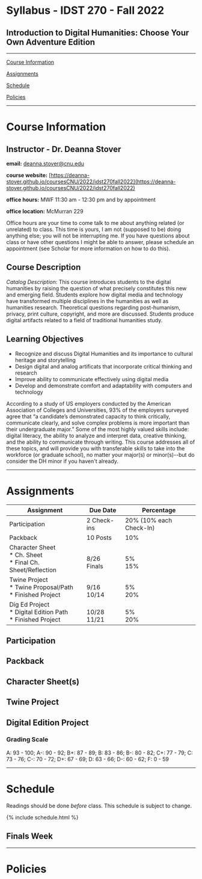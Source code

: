 # Syllabus - IDST 270 - Fall 2022

## Introduction to Digital Humanities: Choose Your Own Adventure Edition

_____

[Course Information](#course-information) <br />

[Assignments](#assignments) <br />

[Schedule](#schedule) <br />

[Policies](#policies) <br />

_____

# Course Information

## Instructor - Dr. Deanna Stover

  **email:** deanna.stover@cnu.edu 
  
  **course website:** [https://deanna-stover.github.io/coursesCNU/2022/idst270fall2022](https://deanna-stover.github.io/coursesCNU/2022/idst270fall2022)

  **office hours:** MWF 11:30 am - 12:30 pm and by appointment
  
  **office location:** McMurran 229
   
   Office hours are your time to come talk to me about anything related (or unrelated) to class. This time is yours, I am not (supposed to be) doing anything else; you will not be interrupting me. If you have questions about class or have other questions I might be able to answer, please schedule an appointment (see Scholar for more information on how to do this). 
   
## Course Description 

*Catalog Description*: This course introduces students to the digital humanities by raising the question of what precisely constitutes this new and emerging field. Students explore how digital media and technology have transformed multiple disciplines in the humanities as well as humanities research. Theoretical questions regarding post-humanism, privacy, print culture, copyright, and more are discussed. Students produce digital artifacts related to a field of traditional humanities study.

## Learning Objectives

* Recognize and discuss Digital Humanities and its importance to cultural heritage and storytelling
* Design digital and analog artificats that incorporate critical thinking and research
* Improve ability to communicate effectively using digital media
* Develop and demonstrate comfort and adaptability with computers and technology

According to a study of US employers conducted by the American Association of Colleges and Universities, 93% of the employers surveyed agree that “a candidate’s demonstrated capacity to think critically, communicate clearly, and solve complex problems is more important than their undergraduate major.” Some of the most highly valued skills include: digital literacy, the ability to analyze and interpret data, creative thinking, and the ability to communicate through writing. This course addresses all of these topics, and will provide you with transferable skills to take into the workforce (or graduate school), no matter your major(s) or minor(s)--but do consider the DH minor if you haven't already. 

_____

# Assignments

Assignment | Due Date | Percentage
------------ | ------------- | -------------
Participation | 2 Check-ins | 20% (10% each Check-In)
Packback | 10 Posts | 10%
Character Sheet <br /> * Ch. Sheet <br /> * Final Ch. Sheet/Reflection | <br /> 8/26 <br /> Finals | <br /> 5% <br /> 15%
Twine Project <br /> * Twine Proposal/Path <br /> * Finished Project | <br /> 9/16 <br /> 10/14 | <br /> 5% <br /> 20%
Dig Ed Project <br /> * Digital Edition Path <br /> * Finished Project | <br /> 10/28 <br /> 11/21 | <br /> 5% <br /> 20%

## Participation

## Packback

## Character Sheet(s)

## Twine Project

## Digital Edition Project

### Grading Scale

A: 93 - 100;
A-: 90 - 92;
B+: 87 - 89;
B: 83 - 86;
B-: 80 - 82;
C+: 77 - 79;
C: 73 - 76;
C-: 70 - 72;
D+: 67 - 69;
D: 63 - 66;
D-: 60 - 62;
F: 0 - 59

_____


# Schedule

Readings should be done *before* class. This schedule is subject to change. 

{% include schedule.html %}

## Finals Week

_____


# Policies

